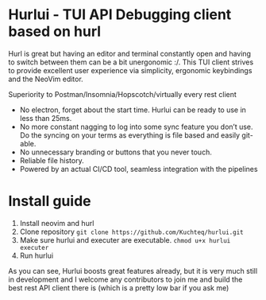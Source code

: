 # Hurlui - TUI API Debugging client based on hurl


Hurl is great but having an editor and terminal constantly open and having to switch between them can be a bit unergonomic :/. This TUI client strives to provide excellent user experience via simplicity, ergonomic keybindings and the NeoVim editor. 

Superiority to Postman/Insomnia/Hopscotch/virtually every rest client
- No electron, forget about the start time. Hurlui can be ready to use in less than 25ms.
- No more constant nagging to log into some sync feature you don’t use. Do the syncing on your terms as everything is file based and easily git-able.
- No unnecessary branding or buttons that you never touch.
- Reliable file history.
- Powered by an actual CI/CD tool, seamless integration with the pipelines

# Install guide
1. Install neovim and hurl
2. Clone repository ``` git clone https://github.com/Kuchteq/hurlui.git ```
3. Make sure hurlui and executer are executable. ```chmod u+x hurlui executer```
4. Run hurlui

As you can see, Hurlui boosts great features already, but it is very much still in development and I welcome any contributors to join me and build the best rest API client there is (which is a pretty low bar if you ask me)
